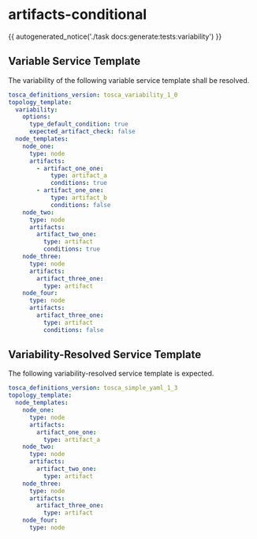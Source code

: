 # artifacts-conditional

{{ autogenerated_notice('./task docs:generate:tests:variability') }}


## Variable Service Template

The variability of the following variable service template shall be resolved.

```yaml linenums="1"
tosca_definitions_version: tosca_variability_1_0
topology_template:
  variability:
    options:
      type_default_condition: true
      expected_artifact_check: false
  node_templates:
    node_one:
      type: node
      artifacts:
        - artifact_one_one:
            type: artifact_a
            conditions: true
        - artifact_one_one:
            type: artifact_b
            conditions: false
    node_two:
      type: node
      artifacts:
        artifact_two_one:
          type: artifact
          conditions: true
    node_three:
      type: node
      artifacts:
        artifact_three_one:
          type: artifact
    node_four:
      type: node
      artifacts:
        artifact_three_one:
          type: artifact
          conditions: false
```




## Variability-Resolved Service Template

The following variability-resolved service template is expected.

```yaml linenums="1"
tosca_definitions_version: tosca_simple_yaml_1_3
topology_template:
  node_templates:
    node_one:
      type: node
      artifacts:
        artifact_one_one:
          type: artifact_a
    node_two:
      type: node
      artifacts:
        artifact_two_one:
          type: artifact
    node_three:
      type: node
      artifacts:
        artifact_three_one:
          type: artifact
    node_four:
      type: node
```

